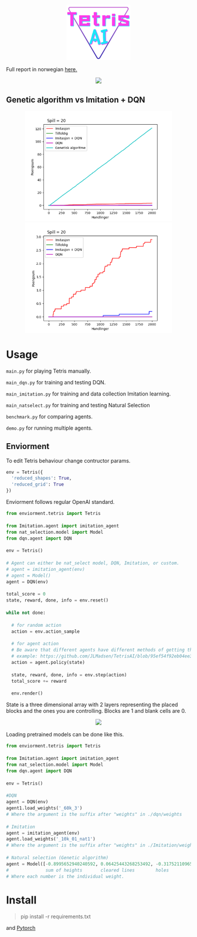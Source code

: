 <p align="center">
  <img src="./rapporter/imgs/tetrisAI.png" height=150 />
</p>

Full report in norwegian <a href="https://denlurevind.com/content/dqn.pdf">here.</a>

<p align="center">
  <img src="https://i.imgur.com/zZnZpdI.gif"/>
</p>

## Genetic algorithm vs Imitation + DQN

<p align="center">
  <img src="./rapporter/imgs/comparison1.png" height=300 />
  <img src="./rapporter/imgs/comparison2.png" height=300 />
</p>

# Usage

`main.py` for playing Tetris manually.

`main_dqn.py` for training and testing DQN.

`main_imitation.py` for training and data collection Imitation learning.

`main_natselect.py` for training and testing Natural Selection

`benchmark.py` for comparing agents.

`demo.py` for running multiple agents.

## Enviorment
To edit Tetris behaviour change contructor params.

```py
env = Tetris({
  'reduced_shapes': True,
  'reduced_grid': True
})
```

Enviorment follows regular OpenAI standard.
```py
from enviorment.tetris import Tetris

from Imitation.agent import imitation_agent
from nat_selection.model import Model
from dqn.agent import DQN

env = Tetris() 

# Agent can either be nat_select model, DQN, Imitation, or custom.
# agent = imitation_agent(env)
# agent = Model()
agent = DQN(env)

total_score = 0
state, reward, done, info = env.reset()

while not done:

  # for random action
  action = env.action_sample 
  
  # for agent action
  # Be aware that different agents have different methods of getting the next action.
  # example: https://github.com/JLMadsen/TetrisAI/blob/95ef54f92eb04ee3ac6f0664e823ef4a8bab932e/benchmark.py#L85.
  action = agent.policy(state)
  
  state, reward, done, info = env.step(action)
  total_score += reward
  
  env.render()
```

State is a three dimensional array with 2 layers representing the placed blocks and the ones you are controlling. Blocks are 1 and blank cells are 0.

<p align="center">
<img src="https://i.imgur.com/wtMRG0E.png">
</p>

Loading pretrained models can be done like this.
```py
from enviorment.tetris import Tetris

from Imitation.agent import imitation_agent
from nat_selection.model import Model
from dqn.agent import DQN

env = Tetris() 

#DQN
agent = DQN(env)
agent1.load_weights('_60k_3') 
# Where the argument is the suffix after "weights" in ./dqn/weights

# Imitation
agent = imitation_agent(env)
agent.load_weights('_10k_01_nat1')
# Where the argument is the suffix after "weights" in ./Imitation/weights

# Natural selection (Genetic algorithm)
agent = Model([-0.8995652940240592, 0.06425443268253492, -0.3175211096545741, -0.292974392382306])
#              sum of heights       cleared lines        holes                evenness
# Where each number is the individual weight.
```

# Install

> pip install -r requirements.txt

and <a href="https://pytorch.org/" target="_blank">Pytorch</a>

